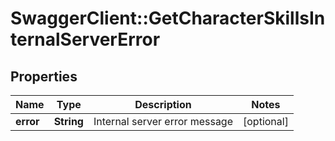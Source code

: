 # SwaggerClient::GetCharacterSkillsInternalServerError

## Properties
Name | Type | Description | Notes
------------ | ------------- | ------------- | -------------
**error** | **String** | Internal server error message | [optional] 


